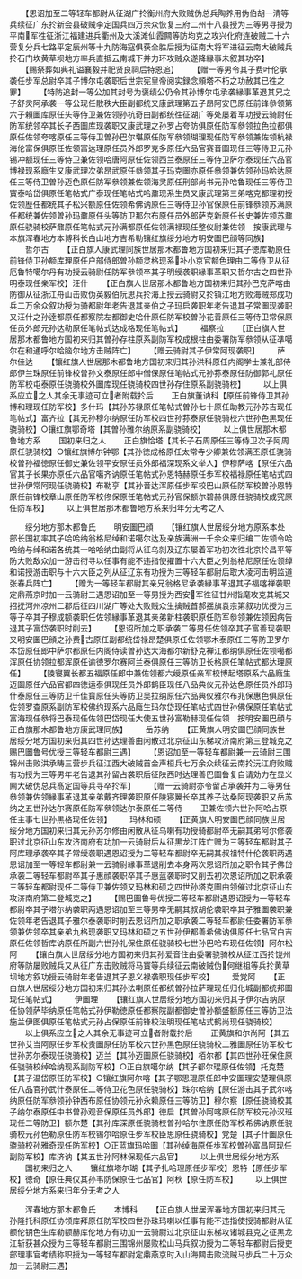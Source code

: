 <!-- { "loadSidebar": true } -->
　　【恩诏加至二等轻车都尉从征湖广扵衡州府大败贼伪总兵陶养用伪伯胡一清等兵续征广东扵新会县破贼李定国兵四万余众恢复三府二州十八县授为三等男寻授为平南军徃征浙江福建进兵衢州及大溪滩仙霞闗等防均克之攻兴化府连破贼二十六营复分兵七路平定辰州等十九防海寇俱获全胜后授为征南大将军进征云南大破贼兵扵石门坎黄草坝地方率兵直抵云南城下并力环攻贼众遂降縁事未叙其功卒】
　　【赐祭葬如典礼谥襄毅并祀贤良祠后特恩追】
　　【赠一等男令其子费叶伦承袭任步军总尉卒其子博尔屯袭职后世宗宪皇帝阅实録念頼塔不朽之功赦其已徃之罪】
　　【特防追封一等公加其封号为褒绩公仍令其孙博尔屯承袭縁事革退其兄之子舒灵阿承袭一等公现任散秩大臣副都统又康武理第五子昂阿安巴原任前锋叅领第六子頼圗库原任头等侍卫兼佐领孙杭奇由副都统徃征湖广等处屡着军功授云骑尉任防军统领卒其长子西圗库现袭职又康武理之孙罗占夸防俱原任防军叅领拉色拉都俱原任佐领夸喀原任三等侍卫曽孙巴尔堪原任防军叅领瑚理现任防军叅领兼佐领杭禄海伦富保俱原任佐领富达理原任员外郎罗克多原任六品官赛音圗现任三等侍卫元孙锡冲额现任三等侍卫兼佐领哈唐阿原任佐领西兰泰原任三等侍卫萨尔泰现任六品官博禄现系廕生又康武理次弟昂武原任叅领其子玛克圗亦原任叅领兼佐领孙玛哈达原任三等侍卫曽孙迈色原任防军叅领兼佐领海灵原任刑部尚书元孙哈鲁现任三等侍卫寳泰哈岱俱原任笔帖式广泰现任笔帖式哈鼐现系生员又康武理第三弟喀克都理初授佐领歴任都统其子松兴额原任佐领希佛讷原任三等侍卫孙官保原任前锋叅领苏满原任都统兼佐领曽孙玛鼐原任头等防卫那尔布原任员外郎萨克新原任长史兼佐领苏鼐原任骁骑校萨鼐原任笔帖式元孙满都原任佐领满禄现任整仪尉兼佐领　按康武理与本旗浑春地方本博科长白山地方吉希勒镶红旗绥分地方明安圗巴顔等同族】
　　哲尔古
　　【正白旗人康武理同族世居那木都鲁地方国初来归其子徳库勒原任前锋侍卫孙额库理原任户部侍郎曽孙额灵格现系补小京官额色理由二等侍卫从征厄鲁特噶尔丹有功授云骑尉任防军叅领卒其子明绶袭职縁事革职又哲尔古之四世孙明泰现任亲军校】汪什
　　【正白旗人世居那木都鲁地方国初来归其孙巴克萨喀由防御从征浙江舟山击败伪英毅伯阮思兵扵海上授云骑尉又扵镇江地方败海贼郑成功兵二万余众叙功授为骑都尉年老告退其亲伯之子玛启袭职年老告退其子常圗现袭职又汪什之孙逹都原任都察院左都御史哈什原任防军校曽孙花善原任三等侍卫常保原任员外郎元孙达勒原任笔帖式达成格现任笔帖式】
　　福察拉
　　【正白旗人世居那木都鲁地方国初来归其曽孙存柱原系副防军校成根柱由委署防军叅领从征凖噶尔在和通呼尔哈脑尔地方击贼阵亡】
　　【赠云骑尉其子伊常阿现袭职】
　　萨尔佳达
　　【镶红旗人世居那木都鲁地方国初来归其孙洪科原任内阁学士兼礼部侍郎伊兰珠原任前锋校曽孙文泰原任郎中僧保原任笔帖式元孙荪泰原任防御郭礼原任防军校屯泰原任骁骑校外圗库现任骁骑校四世孙存住原系副骁骑校】
　　以上俱系应立之人其余无事迹可立者附载扵后
　　正白旗董讷科【原任前锋侍卫其孙博和理现任防军校】多什玛【其孙苏禄原任笔帖式曽孙七十原任助教元孙苏吉现任笔帖式】富齐拉【其元孙穆尔纳原任防军校四世孙荪泰原任骁骑校六世孙色黒现任骁骑校】○镶红旗鄂奇塔【其曽孙雅尔纳原系副骁骑校】
　　以上俱世居那木都鲁地方系
　　国初来归之人
　　正白旗恰塔【其长子石周原任三等侍卫次子阿周原任骁骑校】○镶红旗博尔钟鄂【其孙徳成格原任太常寺少卿兼佐领满丕原任骁骑校曽孙福徳原任御史兼佐领平安原任员外郎福深现系文举人】伊穆萨喀【原任六品官其子长果亦原任六品官噶齐讷原任笔帖式孙恩特赫原任歩军校福禄原任笔帖式四世孙伊常阿现任骁骑校】布勒亨【其孙音达浑原任步军校巴山原任防军校曽孙恩特原任前锋校章山原任防军校佟保原任笔帖式元孙官保额尔碧赫俱原任骁骑校成究原任防军校】
　　以上俱世居那木都鲁地方系来归年分无考之人










　　绥分地方那木都鲁氏
　　明安圗巴顔
　　【镶红旗人世居绥分地方原系本处部长国初率其子哈哈纳翁格尼绰和诺噶尔达及亲族满洲一千余众来归编二佐领令哈哈纳与绰和诺各统其一哈哈纳由副将从征乌剠及辽东屡着军功初次徃北京扵昌平等防大败敌众加一游击衔寻以任事有能不违指使擢置十六大臣之列翁格尼原任佐领绰和诺授游击职与十六大臣之列从征辽东有功授为三等轻车都尉后取大凌河击明监道张春兵阵亡】
　　【赠为一等轻车都尉其亲兄翁格尼承袭縁事革退其子福喀禅袭职定鼎燕京时加一云骑尉三遇恩诏加至一等男授为西安军徃征甘州指麾攻克其城又招抚河州凉州二郡后征四川湖广等处大败贼众生擒贼首郝揺旗袁宗第叙功优授为三等子卒其子穆成额袭职任佐领縁事革退其亲弟新柱袭职原任防军叅领兼佐领因病告退其子富岱袭职时削去】
　　【恩诏所加之职承袭二等男任佐领卒其子富善现袭职又明安圗巴顔之孙费古原任副都统岱禄昂楚俱原任佐领鄂木泰原任三等防卫罗尔本岱原任郎中萨尔都原任内阁侍读曽孙达大海都尔新舒克禅江都纳俱原任佐领噶都浑原任协领拉都浑原任谕徳罗尔赛阿兰泰俱原任三等防卫长格原任笔帖式都达理原任】
　　【陵寝翼长都五福原任郎中兼佐领都六绶原任亲军校博起塔原系六品廕生迈圗原任六品官都四徳运泰俱现任员外郎鹤臣现任八品典仪元孙达色原任员外郎玛什泰原任三等防卫千佳寳原任头等防卫吴拉纳原任六品典仪雅尔布兆保惠色俱原任佐领罗查原系副防军校佛约现系六品廕生玛尔岱现任笔帖式四世孙佛保原任笔帖式富海现任叅将巴泰现任佐领巴岱现任大使五世孙富勒赫现任佐领　按明安圗巴顔与正白旗那木都鲁地方康武理同族】
　　岳苏纳
　　【正黄旗人明安圗巴顔同族世居绥分地方国初来归其四世孙达理善由闲散过北京征山东梯攻济南府第三登城克之赐巴圗鲁号优授三等轻车都尉三遇】
　　【恩诏加至一等轻车都尉兼一云骑尉三围锦州击败洪承畴三营步兵征江西大破贼首金声桓兵七万余众续征云南扵沅江府败贼有功授为三等男年老告退其孙留占袭职后征陕西时达理善巴圗鲁复自请効力在显义闗大破伪总兵髙定国等兵寻卒扵军】
　　【赠一云骑尉亦令留占承袭并为二等男任叅领兼佐领縁事革退其亲弟戴齐理袭职原任陵寝翼长卒其养子达桑阿现袭职又岳苏纳之五世孙达尔赛原任防军叅领达尔泰原任二等侍
　　卫兼佐领六世孙阿哈占原任主事七世孙黒格现任佐领】
　　玛林和硕
　　【正黄旗人明安圗巴顔同族世居绥分地方国初来归其元孙苏尔修由闲散从征乌喇有功授骑都尉卒无嗣其弟阿尔修袭职过北京征山东攻济南府有功加一云骑尉后从征黒龙江阵亡赠为三等轻车都尉其子阿库理承袭卒其子常绶袭职遇恩诏授为二等轻车都尉卒无嗣其叔祖特什伦袭职两遇恩诏加至一等轻车都尉兼一云骑尉縁事革退削去本身两次恩诏所加之职令其子佛岱承袭二等轻车都尉卒其子惠顔袭职卒其子惠蓝袭职时又削去初次恩诏所加之职承袭三等轻车都尉现任二等侍卫兼佐领又玛林和硕之四世孙塔克圗由领催过北京征山东攻济南府第二登城克之】
　　【赐巴圗鲁号优授二等轻车都尉遇恩诏授为一等轻车都尉卒其子塔尔纳袭职两遇恩诏加至三等男卒无嗣其叔胡伦袭职卒其子雅圗袭职兼佐领年老告退其子雅尔泰袭职时削去恩诏所加之职承袭二等轻车都尉任委署防军叅领兼佐领卒其亲弟九格现袭职又玛林和硕之五世孙伊都善希佛讷俱原任七品官白吉原任佐领哲库讷原任所副六世孙礼保住原任骁骑校七世孙巴哈布现任佐领】阿尔松阿
　　【镶白旗人世居绥分地方国初来归其孙爱音住由委署骁骑校从征江西扵饶州府等防屡败贼兵又从征广东击败贼将马寳等兵续征云南破贼伪何继祖等兵扵黄草坝地方叙功授云骑尉年老告退其子恩义禄袭职现任步军校】
　　爱党阿
　　【正白旗人世居绥分地方国初来归其孙法喇原任都统曽孙拉萨理现任归化城副都统邦圗现任笔帖式】
　　伊圗理
　　【镶红旗人世居绥分地方国初来归其子伊尔吉纳原任协领萨毕纳原任笔帖式孙伊勒徳原任都察院副都御史曽孙额盛额原任三等防卫法施兰伊图俱原任笔帖式元孙占保原任前锋校法明现任笔帖式鹤尚现任骁骑校】
　　以上俱系应立之人其余无事迹可立者附载扵后
　　正黄旗和尔尚阿【其五世孙艾当阿原任步军校贵圗原任防军校六世孙黒色原任骁骑校二雅圗原任防军校七世孙苏尔泰现任骁骑校】迈兰【其孙迈圗原任骁骑校】栢尔都【其四世孙旺保住原任骁骑校绰哈纳现系副防军校】○正白旗噶尔纳【其子都尔琨原任佐领】托克楚【其子温岱原任防军校】○镶红旗阿尔喀【其子鄂思琨原任郎中安圗理安楚理俱原任八品官孙武什泰原任二等侍卫花色原任骁骑校】珠尔哈纳【原任游击其子武尔喀纳原任防军叅领孙钟西布原任协领元孙永赖原任三等防卫】穆尔察【原任骁骑校其子纳尔泰原任中书曽孙观音保原任员外郎】徳启【其曽孙阿喀原任防军校元孙汉班现任二等防卫】额尔楚【其孙库深原任骁骑校曽孙哈尔住原任防军校希佛讷原任骁骑校元孙色勒原任防军校锡尔哈原任步军校臣思原任骁骑校】党楚【其子什圗原任骁骑校孙雅奇现任防军校】○正蓝旗玛哈圗【其孙绰海原任歩军校曽孙富昌阿现任副防军校】库济讷【其五世孙阿林保现任六品官】
　　以上俱世居绥分地方系
　　国初来归之人
　　镶红旗塔尔瑚【其子扎哈理原任步军校】恩特【原任步军校】徳奇【原任典仪其孙韦防保原任七品官】阿秋【原任防军校】
　　以上俱世居绥分地方系来归年分无考之人






　　浑春地方那木都鲁氏
　　本博科
　　【正白旗人世居浑春地方国初来归其元孙隆托科原任协领库拜原任防军校四世孙珠玛喇以任事有能不违指使授骑都尉从征额伦钥色生库勒额赫库伦地方有功加一云骑尉过北京征山东梯攻诸城县克之征黒龙江斩获甚众授为三等轻车都尉三围锦州屡败松山马兵叙功授为二等轻车都尉后授吏部理事官考绩称职授为一等轻车都尉定鼎燕京时入山海闗击败流贼马步兵二十万众加一云骑尉三遇】
